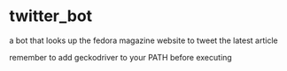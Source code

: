 # twitter_bot
a bot that looks up the fedora magazine website to tweet the latest article

remember to add geckodriver to your PATH before executing
